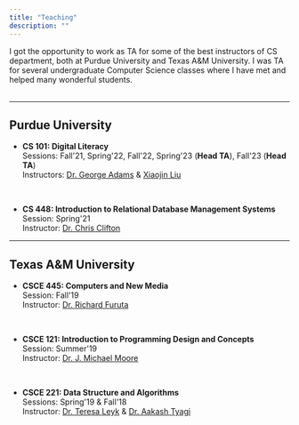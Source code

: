```yaml
---
title: "Teaching"
description: ""
---
```




 I got the opportunity to work as TA for some of the best instructors of CS department, both at Purdue University and Texas A&M University. I was TA for several undergraduate Computer Science classes where I have met and helped many wonderful students.
<br>
<br>

---
## Purdue University

* **CS 101: Digital Literacy** <br>
    Sessions: Fall'21, Spring'22, Fall'22, Spring'23 (**Head TA**), Fall'23 (**Head TA**) <br>
    Instructors: [Dr. George Adams](https://www.cs.purdue.edu/people/faculty/gba.html) & [Xiaojin Liu](https://www.cs.purdue.edu/people/faculty/liu218.html)

<br>

* **CS 448: Introduction to Relational Database Management Systems** <br>
    Session: Spring'21 <br>
    Instructor: [Dr. Chris Clifton](https://www.cs.purdue.edu/homes/clifton/)


---
## Texas A&M University

* **CSCE 445: Computers and New Media** <br>
    Session: Fall'19 <br>
    Instructor: [Dr. Richard Furuta](https://engineering.tamu.edu/cse/profiles/rfuruta.html)

<br>

* **CSCE 121: Introduction to Programming Design and Concepts** <br>
    Session: Summer'19 <br>
    Instructor: [Dr. J. Michael Moore](https://engineering.tamu.edu/cse/profiles/moore-j-michael.html)

<br>

* **CSCE 221: Data Structure and Algorithms** <br>
    Sessions: Spring'19 & Fall'18 <br>
    Instructor: [Dr. Teresa Leyk](https://engineering.tamu.edu/cse/profiles/tleyk.html)  &  [Dr. Aakash Tyagi](https://engineering.tamu.edu/cse/profiles/tyagi-aakash.html)   

<br>
